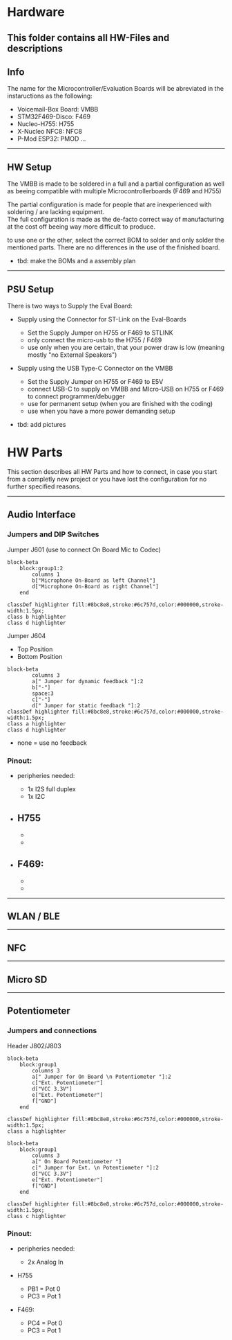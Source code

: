 # Hardware
This folder contains all HW-Files and descriptions
---
## Info
The name for the Microcontroller/Evaluation Boards will be abreviated in the instaructions as the following:
- Voicemail-Box Board: 	VMBB
- STM32F469-Disco:		F469
- Nucleo-H755:			H755
- X-Nucleo NFC8:		NFC8
- P-Mod ESP32:			PMOD
...

---
## HW Setup
The VMBB is made to be soldered in a full and a partial configuration as well as beeing compatible with
multiple Microcontrollerboards (F469 and H755)

The partial configuration is made for people that are inexperienced with soldering / are lacking equipment.  
The full configuration is made as the de-facto correct way of manufacturing at the cost off beeing way more difficult to produce.

to use one or the other, select the correct BOM to solder and only solder the mentioned parts. There are no differences in the use of the finished board.

- tbd: make the BOMs and a assembly plan 

---
## PSU Setup
There is two ways to Supply the Eval Board:
- Supply using the Connector for ST-Link on the Eval-Boards
	- Set the Supply Jumper on H755 or F469 to STLINK
	- only connect the micro-usb to the H755 / F469
	- use only when you are certain, that your power draw is low (meaning mostly "no External Speakers")

- Supply using the USB Type-C Connector on the VMBB
	- Set the Supply Jumper on H755 or F469 to E5V
	- connect USB-C to supply on VMBB and MIcro-USB on H755 or F469 to connect programmer/debugger
	- use for permanent setup (when you are finished with the coding)
	- use when you have a more power demanding setup


- tbd: add pictures

# HW Parts
This section describes all HW Parts and how to connect, in case you start from a completly new project
or you have lost the configuration for no further specified reasons.

---
## Audio Interface

### Jumpers and DIP Switches

Jumper J601 (use to connect On Board Mic to Codec)
```mermaid
block-beta
    block:group1:2
        columns 1
        b["Microphone On-Board as left Channel"]
        d["Microphone On-Board as right Channel"]
    end

classDef highlighter fill:#8bc8e8,stroke:#6c757d,color:#000000,stroke-width:1.5px;
class b highlighter
class d highlighter
```

Jumper J604
- Top 		Position
- Bottom 	Position
```mermaid
block-beta
        columns 3
        a[" Jumper for dynamic feedback "]:2
        b["-"]
        space:3
        c["-"]
        d[" Jumper for static feedback "]:2    
classDef highlighter fill:#8bc8e8,stroke:#6c757d,color:#000000,stroke-width:1.5px;
class a highlighter
class d highlighter
```
- none = use no feedback


### Pinout:
- peripheries needed:
	- 1x I2S full duplex
	- 1x I2C


- H755
	- 
	- 
	- 

- F469:
	- 
	- 
	- 

---
## WLAN / BLE

---
## NFC

---
## Micro SD


---
## Potentiometer

### Jumpers and connections
Header J802/J803
```mermaid
block-beta
    block:group1
        columns 3
        a[" Jumper for On Board \n Potentiometer "]:2
        c["Ext. Potentiometer"]
        d["VCC 3.3V"]
        e["Ext. Potentiometer"]
        f["GND"]
    end

classDef highlighter fill:#8bc8e8,stroke:#6c757d,color:#000000,stroke-width:1.5px;
class a highlighter
```

```mermaid
block-beta
    block:group1
        columns 3
        a[" On Board Potentiometer "]
        c[" Jumper for Ext. \n Potentiometer "]:2
        d["VCC 3.3V"]
        e["Ext. Potentiometer"]
        f["GND"]
    end

classDef highlighter fill:#8bc8e8,stroke:#6c757d,color:#000000,stroke-width:1.5px;
class c highlighter
```

### Pinout:
- peripheries needed:
	- 2x Analog In

- H755
	- PB1 = Pot 0
	- PC3 = Pot 1

- F469:
	- PC4 = Pot 0
	- PC3 = Pot 1